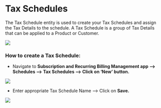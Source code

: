# Tax Schedules

The Tax Schedule entity is used to create your Tax Schedules and assign the Tax Details to the schedule. A Tax Schedule is a group of Tax Details that can be applied to a Product or Customer.

![](<../../../.gitbook/assets/Tax Sch\_1 (2).png>)

### How to create a Tax Schedule:

* Navigate to **Subscription and Recurring Billing Management app --> Schedules --> Tax Schedules --> Click on ‘New’ button.**

![](<../../../.gitbook/assets/Tax Sch\_2.png>)

* Enter appropriate Tax Schedule Name --> Click on **Save.**

![](<../../../.gitbook/assets/Tax Sch\_3.png>)

